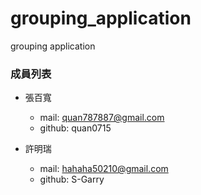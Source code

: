 # grouping_application
grouping application

### 成員列表
* 張百寬
    * mail: quan787887@gmail.com
    * github: quan0715

* 許明瑞
    * mail: hahaha50210@gmail.com
    * github: S-Garry